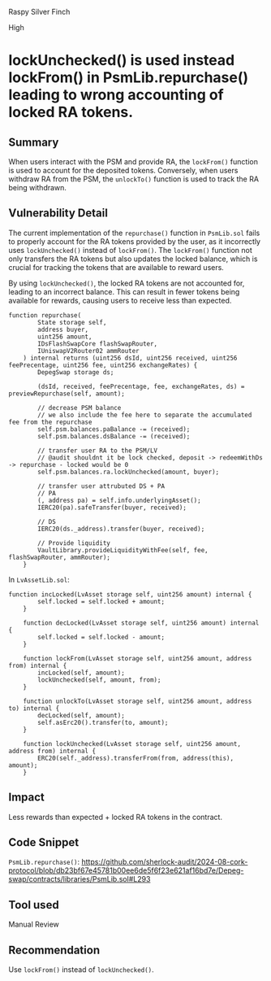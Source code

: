 Raspy Silver Finch

High

# lockUnchecked() is used instead lockFrom() in PsmLib.repurchase() leading to wrong accounting of locked RA tokens.

## Summary

When users interact with the PSM and provide RA, the `lockFrom()` function is used to account for the deposited tokens. Conversely, when users withdraw RA from the PSM, the `unlockTo()` function is used to track the RA being withdrawn.
## Vulnerability Detail

The current implementation of the `repurchase()` function in `PsmLib.sol` fails to properly account for the RA tokens provided by the user, as it incorrectly uses `lockUnchecked()` instead of `lockFrom()`. The `lockFrom()` function not only transfers the RA tokens but also updates the locked balance, which is crucial for tracking the tokens that are available to reward users.

By using `lockUnchecked()`, the locked RA tokens are not accounted for, leading to an incorrect balance. This can result in fewer tokens being available for rewards, causing users to receive less than expected.
```solidity
function repurchase(
        State storage self,
        address buyer,
        uint256 amount,
        IDsFlashSwapCore flashSwapRouter,
        IUniswapV2Router02 ammRouter
    ) internal returns (uint256 dsId, uint256 received, uint256 feePrecentage, uint256 fee, uint256 exchangeRates) {
        DepegSwap storage ds;

        (dsId, received, feePrecentage, fee, exchangeRates, ds) = previewRepurchase(self, amount);

        // decrease PSM balance
        // we also include the fee here to separate the accumulated fee from the repurchase
        self.psm.balances.paBalance -= (received);
        self.psm.balances.dsBalance -= (received);

        // transfer user RA to the PSM/LV
        // @audit shouldnt it be lock checked, deposit -> redeemWithDs -> repurchase - locked would be 0
        self.psm.balances.ra.lockUnchecked(amount, buyer);

        // transfer user attrubuted DS + PA
        // PA
        (, address pa) = self.info.underlyingAsset();
        IERC20(pa).safeTransfer(buyer, received);

        // DS
        IERC20(ds._address).transfer(buyer, received);

        // Provide liquidity
        VaultLibrary.provideLiquidityWithFee(self, fee, flashSwapRouter, ammRouter);
    }
```

In `LvAssetLib.sol`:
```solidity
function incLocked(LvAsset storage self, uint256 amount) internal {
        self.locked = self.locked + amount;
    }

    function decLocked(LvAsset storage self, uint256 amount) internal {
        self.locked = self.locked - amount;
    }

    function lockFrom(LvAsset storage self, uint256 amount, address from) internal {
        incLocked(self, amount);
        lockUnchecked(self, amount, from);
    }

    function unlockTo(LvAsset storage self, uint256 amount, address to) internal {
        decLocked(self, amount);
        self.asErc20().transfer(to, amount);
    }

    function lockUnchecked(LvAsset storage self, uint256 amount, address from) internal {
        ERC20(self._address).transferFrom(from, address(this), amount);
    }

```
## Impact

Less rewards than expected + locked RA tokens in the contract.
## Code Snippet

`PsmLib.repurchase()`:
https://github.com/sherlock-audit/2024-08-cork-protocol/blob/db23bf67e45781b00ee6de5f6f23e621af16bd7e/Depeg-swap/contracts/libraries/PsmLib.sol#L293
## Tool used

Manual Review
## Recommendation
Use `lockFrom()` instead of `lockUnchecked()`.